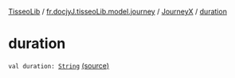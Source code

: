 [TisseoLib](../../index.md) / [fr.docjyJ.tisseoLib.model.journey](../index.md) / [JourneyX](index.md) / [duration](./duration.md)

# duration

`val duration: `[`String`](https://kotlinlang.org/api/latest/jvm/stdlib/kotlin/-string/index.html) [(source)](https://github.com/docjyj/tisseoLib/tree/master/src/main/kotlin/fr/docjyJ/tisseoLib/model/journey/JourneyX.kt#L18)